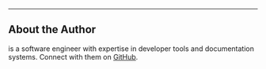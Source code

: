 ---

## About the Author

**<!-- slot: author-name -->** is a software engineer with expertise in developer tools and documentation systems. Connect with them on [GitHub](<!-- slot: github-url -->).
